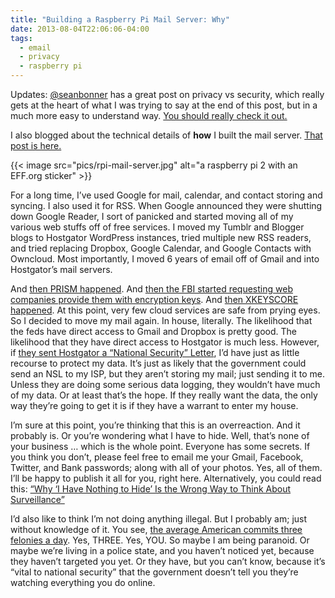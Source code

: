 ```yaml
---
title: "Building a Raspberry Pi Mail Server: Why"
date: 2013-08-04T22:06:06-04:00
tags:
  - email
  - privacy
  - raspberry pi
---
```

Updates: [@seanbonner](https://twitter.com/seanbonner) has a great post on privacy vs security, which really gets at the heart of what I was trying to say at the end of this post, but in a much more easy to understand way.
[You should really check it out.](http://blog.seanbonner.com/2013/08/11/encrypting-suspicion/)

I also blogged about the technical details of **how** I built the mail server. [That post is here.](/blog/building-a-raspberry-pi-mail-server-how-2013-08-04/)

{{< image src="pics/rpi-mail-server.jpg" alt="a raspberry pi 2 with an EFF.org sticker" >}}

For a long time, I’ve used Google for mail, calendar, and contact storing and syncing.
I also used it for RSS.
When Google announced they were shutting down Google Reader, I sort of panicked and started moving all of my various web stuffs off of free services.
I moved my Tumblr and Blogger blogs to Hostgator WordPress instances, tried multiple new RSS readers, and tried replacing Dropbox, Google Calendar, and Google Contacts with Owncloud.
Most importantly, I moved 6 years of email off of Gmail and into Hostgator’s mail servers.

And [then PRISM happened](http://www.theguardian.com/world/2013/jun/06/us-tech-giants-nsa-data).
And [then the FBI started requesting web companies provide them with encryption keys](http://news.cnet.com/8301-13578_3-57595202-38/feds-put-heat-on-web-firms-for-master-encryption-keys/).
And [then XKEYSCORE happened](http://www.theguardian.com/world/2013/jul/31/nsa-top-secret-program-online-data).
At this point, very few cloud services are safe from prying eyes.
So I decided to move my mail again.
In house, literally.
The likelihood that the feds have direct access to Gmail and Dropbox is pretty good.
The likelihood that they have direct access to Hostgator is much less.
However, if [they sent Hostgator a “National Security” Letter](http://www.newyorker.com/online/blogs/elements/2013/06/what-its-like-to-get-a-national-security-letter.html), I’d have just as little recourse to protect my data.
It’s just as likely that the government could send an NSL to my ISP, but they aren’t storing my mail; just sending it to me.
Unless they are doing some serious data logging, they wouldn’t have much of my data.
Or at least that’s the hope.
If they really want the data, the only way they’re going to get it is if they have a warrant to enter my house.

I’m sure at this point, you’re thinking that this is an overreaction.
And it probably is.
Or you’re wondering what I have to hide.
Well, that’s none of your business … which is the whole point.
Everyone has some secrets.
If you think you don’t, please feel free to email me your Gmail, Facebook, Twitter, and Bank passwords; along with all of your photos.
Yes, all of them.
I’ll be happy to publish it all for you, right here.
Alternatively, you could read this:
[“Why ‘I Have Nothing to Hide’ Is the Wrong Way to Think About Surveillance”](http://www.wired.com/opinion/2013/06/why-i-have-nothing-to-hide-is-the-wrong-way-to-think-about-surveillance/)

I’d also like to think I’m not doing anything illegal.
But I probably am; just without knowledge of it.
You see, [the average American commits three felonies a day](http://www.amazon.com/gp/product/B00505UZ4G?ie=UTF8&camp=213733&creative=393177&creativeASIN=B00505UZ4G&linkCode=shr&tag=crthomasorg-20&qid=1375644799&sr=8-1).
Yes, THREE.
Yes, YOU.
So maybe I am being paranoid.
Or maybe we’re living in a police state, and you haven’t noticed yet, because they haven’t targeted you yet.
Or they have, but you can’t know, because it’s “vital to national security” that the government doesn’t tell you they’re watching everything you do online.
